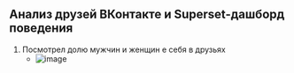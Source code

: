 ## Анализ друзей ВКонтакте и Superset-дашборд поведения
1. Посмотрел долю мужчин и женщин e себя в друзьях
   - ![image](https://github.com/zinoviev-tech/superset-vk/assets/140282696/eec21a8c-4418-4a48-88ef-14d3a6386d42)
